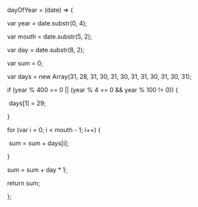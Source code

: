 dayOfYear = (date) => {

  var year = date.substr(0, 4);

  var mouth = date.substr(5, 2);

  var day = date.substr(8, 2);

  var sum = 0;

  var days = new Array(31, 28, 31, 30, 31, 30, 31, 31, 30, 31, 30, 31);

  if (year % 400 == 0 || (year % 4 == 0 && year % 100 != 0)) {

​    days[1] = 29;

  }

  for (var i = 0; i < mouth - 1; i++) {

​    sum = sum + days[i];

  }

  sum = sum + day * 1;

  return sum;

};